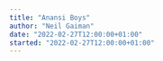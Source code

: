 ```yaml
---
title: "Anansi Boys"
author: "Neil Gaiman"
date: "2022-02-27T12:00:00+01:00"
started: "2022-02-27T12:00:00+01:00"
---
```

